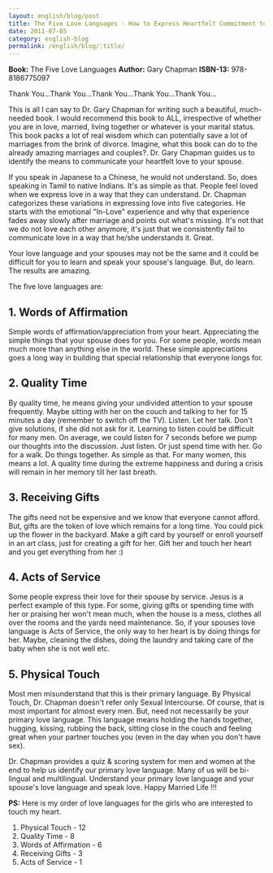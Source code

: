 ```yaml
---
layout: english/blog/post
title: The Five Love Languages - How to Express Heartfelt Commitment to Your Mate
date: 2011-07-05
category: english-blog
permalink: /english/blog/:title/
---
```


**Book:** The Five Love Languages
**Author:** Gary Chapman
**ISBN-13:** 978-8186775097

Thank You...Thank You...Thank You...Thank You...Thank You...

This is all I can say to Dr. Gary Chapman for writing such a beautiful, much-needed book. I would recommend this book to ALL, irrespective of whether you are in love, married, living together or whatever is your marital status. This book packs a lot of real wisdom which can potentially save a lot of marriages from the brink of divorce. Imagine, what this book can do to the already amazing marriages and couples?. Dr. Gary Chapman guides us to identify the means to communicate your heartfelt love to your spouse.

If you speak in Japanese to a Chinese, he would not understand. So, does speaking in Tamil to native Indians. It's as simple as that. People feel loved when we express love in a way that they can understand. Dr. Chapman categorizes these variations in expressing love into five categories. He starts with the emotional "In-Love" experience and why that experience fades away slowly after marriage and points out what's missing. It's not that we do not love each other anymore, it's just that we consistently fail to communicate love in a way that he/she understands it. Great.

Your love language and your spouses may not be the same and it could be difficult for you to learn and speak your spouse's language. But, do learn. The results are amazing.

The five love languages are:

## 1. Words of Affirmation

Simple words of affirmation/appreciation from your heart. Appreciating the simple things that your spouse does for you. For some people, words mean much more than anything else in the world. These simple appreciations goes a long way in building that special relationship that everyone longs for.

## 2. Quality Time

By quality time, he means giving your undivided attention to your spouse frequently. Maybe sitting with her on the couch and talking to her for 15 minutes a day (remember to switch off the TV). Listen. Let her talk. Don't give solutions, if she did not ask for it. Learning to listen could be difficult for many men. On average, we could listen for 7 seconds before we pump our thoughts into the discussion. Just listen. Or just spend time with her. Go for a walk. Do things together. As simple as that. For many women, this means a lot. A quality time during the extreme happiness and during a crisis will remain in her memory till her last breath.

## 3. Receiving Gifts

The gifts need not be expensive and we know that everyone cannot afford. But, gifts are the token of love which remains for a long time. You could pick up the flower in the backyard. Make a gift card by yourself or enroll yourself in an art class, just for creating a gift for her. Gift her and touch her heart and you get everything from her :)

## 4. Acts of Service

Some people express their love for their spouse by service. Jesus is a perfect example of this type. For some, giving gifts or spending time with her or praising her won't mean much, when the house is a mess, clothes all over the rooms and the yards need maintenance. So, if your spouses love language is Acts of Service, the only way to her heart is by doing things for her. Maybe, cleaning the dishes, doing the laundry and taking care of the baby when she is not well etc.

## 5. Physical Touch

Most men misunderstand that this is their primary language. By Physical Touch, Dr. Chapman doesn't refer only Sexual Intercourse. Of course, that is most important for almost every men. But, need not necessarily be your primary love language. This language means holding the hands together, hugging, kissing, rubbing the back, sitting close in the couch and feeling great when your partner touches you (even in the day when you don't have sex).

Dr. Chapman provides a quiz & scoring system for men and women at the end to help us identify our primary love language. Many of us will be bi-lingual and multilingual. Understand your primary love language and your spouse's love language and speak love. Happy Married Life !!!

**PS:** Here is my order of love languages for the girls who are interested to touch my heart.

1. Physical Touch - 12
2. Quality Time - 8
3. Words of Affirmation - 6
4. Receiving Gifts - 3
5. Acts of Service - 1
